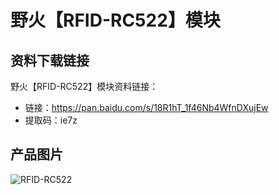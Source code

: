 [](野火【RFID-RC522】模块)

#  野火【RFID-RC522】模块

## 资料下载链接
野火【RFID-RC522】模块资料链接：
* 链接：https://pan.baidu.com/s/18R1hT_1f46Nb4WfnDXujEw 
* 提取码：ie7z  

## 产品图片
![RFID-RC522](https://raw.githubusercontent.com/wiki/Embdefire/products/images/模块产品/杂类通讯模块/RFID-RC522.jpg)